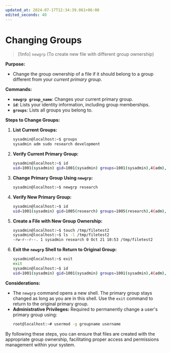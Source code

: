 ```yaml
---
updated_at: 2024-07-17T12:34:39.061+06:00
edited_seconds: 40
---
```

# Changing Groups

>[!info] `newgrp` (To create new file with different group ownership)

**Purpose:**
- Change the group ownership of a file if it should belong to a group different from your *current primary group*.

**Commands:**
- **`newgrp group_name`**: Changes your current primary group.
- **`id`**: Lists your identity information, including group memberships.
- **`groups`**: Lists all groups you belong to.

**Steps to Change Groups:**

1. **List Current Groups:**
   ```bash
   sysadmin@localhost:~$ groups
   sysadmin adm sudo research development
   ```

2. **Verify Current Primary Group:**
   ```bash
   sysadmin@localhost:~$ id
   uid=1001(sysadmin) gid=1001(sysadmin) groups=1001(sysadmin),4(adm),27(sudo),1005(research),1006(development)
   ```

3. **Change Primary Group Using `newgrp`:**
   ```bash
   sysadmin@localhost:~$ newgrp research
   ```

4. **Verify New Primary Group:**
   ```bash
   sysadmin@localhost:~$ id
   uid=1001(sysadmin) gid=1005(research) groups=1005(research),4(adm),27(sudo),1001(sysadmin),1006(development)
   ```

5. **Create a File with New Group Ownership:**
   ```bash
   sysadmin@localhost:~$ touch /tmp/filetest2
   sysadmin@localhost:~$ ls -l /tmp/filetest2
   -rw-r--r--. 1 sysadmin research 0 Oct 21 10:53 /tmp/filetest2
   ```

6. **Exit the `newgrp` Shell to Return to Original Group:**
   ```bash
   sysadmin@localhost:~$ exit
   exit
   sysadmin@localhost:~$ id
   uid=1001(sysadmin) gid=1001(sysadmin) groups=1001(sysadmin),4(adm),27(sudo),1005(research),1006(development)
   ```

**Considerations:**
- The `newgrp` command opens a new shell. The primary group stays changed as long as you are in this shell. Use the `exit` command to return to the original primary group.
- **Administrative Privileges:** Required to permanently change a user's primary group using:
  ```bash
  root@localhost:~# usermod -g groupname username
  ```

By following these steps, you can ensure that files are created with the appropriate group ownership, facilitating proper access and permissions management within your system.